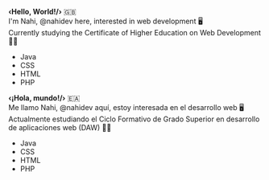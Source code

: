 **‹Hello, World!/›** 🇬🇧            
I'm Nahi, @nahidev here, interested in web development 🖥️ <br/>
Currently studying the Certificate of Higher Education on Web Development 👩‍🎓 <br/>
+ Java
+ CSS
+ HTML
+ PHP

**‹¡Hola, mundo!/›**  🇪🇦 <br/>
Me llamo Nahi, @nahidev aquí, estoy interesada en el desarrollo web 🖥️ <br/>
Actualmente estudiando el Ciclo Formativo de Grado Superior en desarrollo de aplicaciones web (DAW) 👩‍🎓 <br/>
+ Java
+ CSS
+ HTML
+ PHP


<!---
nahidev/nahidev is a ✨ special ✨ repository because its `README.md` (this file) appears on your GitHub profile.
You can click the Preview link to take a look at your changes.
--->
